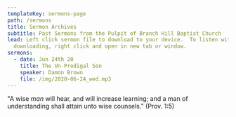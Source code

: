 ```yaml
---
templateKey: sermons-page
path: /sermons
title: Sermon Archives
subtitle: Past Sermons from the Pulpit of Branch Hill Baptist Church
lead: Left click sermon file to download to your device.  To listen without
  downloading, right click and open in new tab or window.
sermons:
  - date: Jun 24th 20
    title: The Un-Prodigal Son
    speaker: Damon Brown
    file: /img/2020-06-24_wed.mp3
---
```

"A wise *man* will hear, and will increase learning; and a man of understanding shall attain unto wise counsels."  (Prov. 1:5)